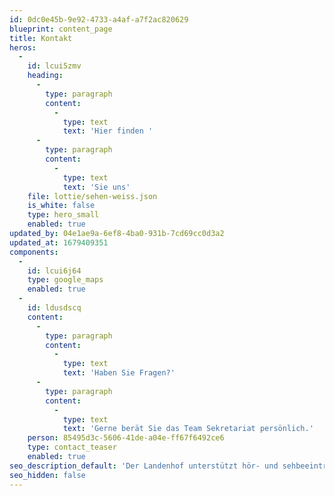 ```yaml
---
id: 0dc0e45b-9e92-4733-a4af-a7f2ac820629
blueprint: content_page
title: Kontakt
heros:
  -
    id: lcui5zmv
    heading:
      -
        type: paragraph
        content:
          -
            type: text
            text: 'Hier finden '
      -
        type: paragraph
        content:
          -
            type: text
            text: 'Sie uns'
    file: lottie/sehen-weiss.json
    is_white: false
    type: hero_small
    enabled: true
updated_by: 04e1ae9a-6ef8-4ba0-931b-7cd69cc0d3a2
updated_at: 1679409351
components:
  -
    id: lcui6j64
    type: google_maps
    enabled: true
  -
    id: ldusdscq
    content:
      -
        type: paragraph
        content:
          -
            type: text
            text: 'Haben Sie Fragen?'
      -
        type: paragraph
        content:
          -
            type: text
            text: 'Gerne berät Sie das Team Sekretariat persönlich.'
    person: 85495d3c-5606-41de-a04e-ff67f6492ce6
    type: contact_teaser
    enabled: true
seo_description_default: 'Der Landenhof unterstützt hör- und sehbeeinträchtigte Kinder & Jugendliche in ihrem selbstbestimmten Leben durch Förderung ihrer Fähigkeiten & Entwicklung'
seo_hidden: false
---
```

